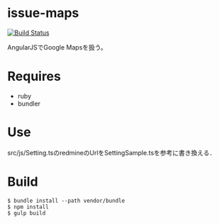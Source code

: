 issue-maps
==========

[![Build Status](https://travis-ci.org/diffshare/issue-maps.svg?branch=travis)](https://travis-ci.org/diffshare/issue-maps)

AngularJSでGoogle Mapsを扱う。

# Requires

* ruby
* bundler

# Use

src/js/Setting.tsのredmineのUrlをSettingSample.tsを参考に書き換える．

# Build
```
$ bundle install --path vendor/bundle
$ npm install
$ gulp build
```
